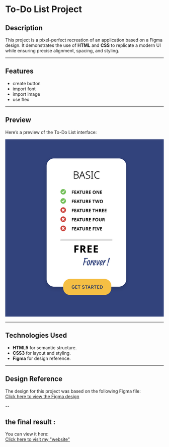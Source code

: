# To-Do List Project  

## Description  
This project is a pixel-perfect recreation of an application based on a Figma design. It demonstrates the use of **HTML** and **CSS** to replicate a modern UI while ensuring precise alignment, spacing, and styling.

---

## Features  
- create button
- import font  
- import image  
- use flex   

---

## Preview  
Here’s a preview of the To-Do List interface:  

![To-Do List Preview](screenshot.png)  

---

## Technologies Used  
- **HTML5** for semantic structure.  
- **CSS3** for layout and styling.  
- **Figma** for design reference.

---

## Design Reference  
The design for this project was based on the following Figma file:  
[Click here to view the Figma design](https://www.figma.com/design/vZ4JwyonFDZ4cZXM1fnyNP/EXERCISE2?node-id=1-18)  

--
## the final result :  
You can view it here:  
[Click here to visit my "website"](https://littlefoxy1nk.github.io/figma-project-2/)





